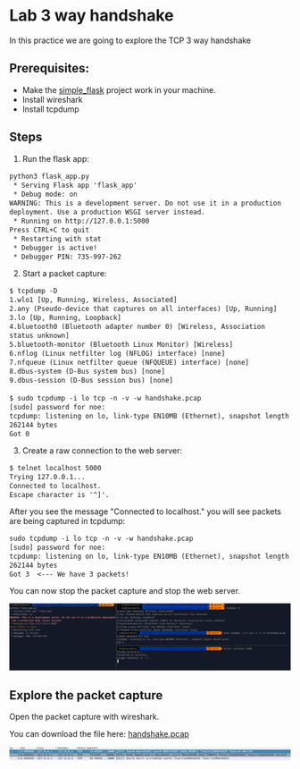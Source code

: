 # Lab 3 way handshake

In this practice we are going to explore the TCP 3 way handshake

## Prerequisites:

- Make the [simple_flask](../scripts/simple_flask_app/) project work in your machine.
- Install wireshark
- Install tcpdump

## Steps

1. Run the flask app:

```shell
python3 flask_app.py
 * Serving Flask app 'flask_app'
 * Debug mode: on
WARNING: This is a development server. Do not use it in a production deployment. Use a production WSGI server instead.
 * Running on http://127.0.0.1:5000
Press CTRL+C to quit
 * Restarting with stat
 * Debugger is active!
 * Debugger PIN: 735-997-262
```

2. Start a packet capture:

```shell
$ tcpdump -D                                    
1.wlo1 [Up, Running, Wireless, Associated]
2.any (Pseudo-device that captures on all interfaces) [Up, Running]
3.lo [Up, Running, Loopback]
4.bluetooth0 (Bluetooth adapter number 0) [Wireless, Association status unknown]
5.bluetooth-monitor (Bluetooth Linux Monitor) [Wireless]
6.nflog (Linux netfilter log (NFLOG) interface) [none]
7.nfqueue (Linux netfilter queue (NFQUEUE) interface) [none]
8.dbus-system (D-Bus system bus) [none]
9.dbus-session (D-Bus session bus) [none]

$ sudo tcpdump -i lo tcp -n -v -w handshake.pcap
[sudo] password for noe: 
tcpdump: listening on lo, link-type EN10MB (Ethernet), snapshot length 262144 bytes
Got 0
```

3. Create a raw connection to the web server:

```shell
$ telnet localhost 5000
Trying 127.0.0.1...
Connected to localhost.
Escape character is '^]'.
```

After you see the message "Connected to localhost." you will see packets are being captured in tcpdump:

```shell
sudo tcpdump -i lo tcp -n -v -w handshake.pcap
[sudo] password for noe: 
tcpdump: listening on lo, link-type EN10MB (Ethernet), snapshot length 262144 bytes
Got 3  <--- We have 3 packets!
```

You can now stop the packet capture and stop the web server.

![handshake_terminal_capture.png](../../../img/handshake_terminal_capture.png)


## Explore the packet capture

Open the packet capture with wireshark.

You can download the file here: [handshake.pcap](./handshake.pcap)

![wireshark_handshake.png](../../../img/wireshark_handshake.png)